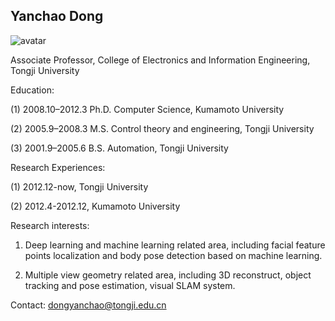 
## Yanchao Dong

![avatar](https://tongjiseemct.github.io/dyc.png)

Associate Professor, College of Electronics and Information Engineering, Tongji University

Education:

(1) 2008.10–2012.3 Ph.D. Computer Science, Kumamoto University

(2) 2005.9–2008.3 M.S. Control theory and engineering, Tongji University

(3) 2001.9–2005.6 B.S. Automation, Tongji University

Research Experiences:

(1) 2012.12-now, Tongji University

(2) 2012.4-2012.12, Kumamoto University

Research interests:

1. Deep learning and machine learning related area, including facial feature points localization and body pose detection based on machine learning.

2. Multiple view geometry related area, including 3D reconstruct, object tracking and pose estimation, visual SLAM system.

Contact: dongyanchao@tongji.edu.cn